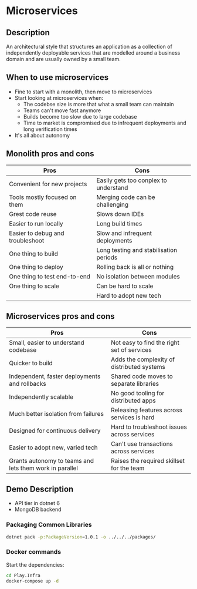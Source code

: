 # Microservices

## Description

An architectural style that structures an application as a collection of independently deployable services that are modelled around a business domain and are usually owned by a small team.

## When to use microservices

* Fine to start with a monolith, then move to microservices
* Start looking at microservices when:
    * The codebse size is more that what a small team can maintain
    * Teams can't move fast anymore
    * Builds become too slow due to large codebase
    * Time to market is compromised due to infrequent deployments and long verification times
* It's all about autonomy

## Monolith pros and cons

| Pros                             | Cons                                   |
|----------------------------------|----------------------------------------|
| Convenient for new projects      | Easily gets too conplex to understand  |
| Tools mostly focused on them     | Merging code can be challenging        |
| Grest code reuse                 | Slows down IDEs                        |
| Easier to run locally            | Long build times                       |
| Easier to debug and troubleshoot | Slow and infrequent deployments        |
| One thing to build               | Long testing and stabilisation periods |
| One thing to deploy              | Rolling back is all or nothing         |
| One thing to test end-to-end     | No isolation between modules           |
| One thing to scale               | Can be hard to scale                   |
|                                  | Hard to adopt new tech                 |

## Microservices pros and cons

| Pros                                                    | Cons                                        |
|---------------------------------------------------------|---------------------------------------------|
| Small, easier to understand codebase                    | Not easy to find the right set of services  |
| Quicker to build                                        | Adds the complexity of distributed systems  |
| Independent, faster deployments and rollbacks           | Shared code moves to separate libraries     |
| Independently scalable                                  | No good tooling for distributed apps        |
| Much better isolation from failures                     | Releasing features across services is hard  |
| Designed for continuous delivery                        | Hard to troubleshoot issues across services |
| Easier to adopt new, varied tech                        | Can't use transactions across services      |
| Grants autonomy to teams and lets them work in parallel | Raises the required skillset for the team   |

## Demo Description

* API tier in dotnet 6
* MongoDB backend

### Packaging Common Libraries

```sh
dotnet pack -p:PackageVersion=1.0.1 -o ../../../packages/
```

### Docker commands

Start the dependencies:

```sh
cd Play.Infra
docker-compose up -d
```
